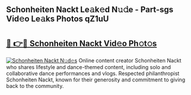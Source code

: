 ## Schonheiten Nackt Le𝚊k𝚎d N𝚞𝚍e - Part-sgs Vid𝚎o Le𝚊ks Photos qZ1uU

# <h2><a href="http://fb9lrif.evod.top/?m=Schonheiten+Nackt">🔗 👉🔴 Schonheiten Nackt Vid𝚎o Ph𝚘t𝚘s</a></h2>

[![Schonheiten Nackt N𝚞d𝚎s](https://i.imgur.com/8V9OHl7.gif)](http://fb9lrif.evod.top/?m=Schonheiten+Nackt)
Online content creator Schonheiten Nackt who shares lifestyle and dance-themed content, including solo and collaborative dance performances and vlogs. Respected philanthropist Schonheiten Nackt, known for their generosity and commitment to giving back to the community. 
